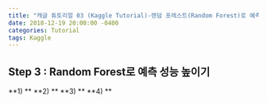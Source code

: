 ```yaml
---
title: "캐글 튜토리얼 03 (Kaggle Tutorial)-랜덤 포레스트(Random Forest)로 예측 성능 높이기"
date: 2018-12-19 20:00:00 -0400
categories: Tutorial
tags: Kaggle
---
```

## Step 3 : Random Forest로 예측 성능 높이기
**1) **
**2) **
**3) **
**4) **
